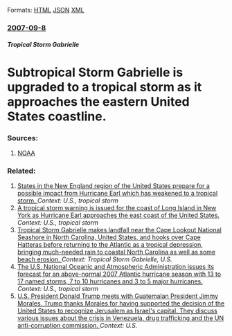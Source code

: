 
Formats: [HTML](/news/2007/09/8/subtropical-storm-gabrielle-is-upgraded-to-a-tropical-storm-as-it-approaches-the-eastern-united-states-coastline.html)  [JSON](/news/2007/09/8/subtropical-storm-gabrielle-is-upgraded-to-a-tropical-storm-as-it-approaches-the-eastern-united-states-coastline.json)  [XML](/news/2007/09/8/subtropical-storm-gabrielle-is-upgraded-to-a-tropical-storm-as-it-approaches-the-eastern-united-states-coastline.xml)  

### [2007-09-8](/news/2007/09/8/index.md)

##### Tropical Storm Gabrielle
#  Subtropical Storm Gabrielle is upgraded to a tropical storm as it approaches the eastern United States coastline. 




### Sources:

1. [NOAA](http://www.nhc.noaa.gov/text/refresh/MIATCDAT2+shtml/082100.shtml?)

### Related:

1. [States in the New England region of the United States prepare for a possible impact from Hurricane Earl which has weakened to a tropical storm. ](/news/2010/09/3/states-in-the-new-england-region-of-the-united-states-prepare-for-a-possible-impact-from-hurricane-earl-which-has-weakened-to-a-tropical-sto.md) _Context: U.S., tropical storm_
2. [A tropical storm warning is issued for the coast of Long Island in New York as Hurricane Earl approaches the east coast of the United States. ](/news/2010/09/2/a-tropical-storm-warning-is-issued-for-the-coast-of-long-island-in-new-york-as-hurricane-earl-approaches-the-east-coast-of-the-united-states.md) _Context: U.S., tropical storm_
3. [ Tropical Storm Gabrielle makes landfall near the Cape Lookout National Seashore in North Carolina, United States, and hooks over Cape Hatteras before returning to the Atlantic as a tropical depression, bringing much-needed rain to coastal North Carolina as well as some beach erosion. ](/news/2007/09/9/tropical-storm-gabrielle-makes-landfall-near-the-cape-lookout-national-seashore-in-north-carolina-united-states-and-hooks-over-cape-hatte.md) _Context: Tropical Storm Gabrielle, U.S._
4. [ The U.S. National Oceanic and Atmospheric Administration issues its forecast for an above-normal 2007 Atlantic hurricane season with 13 to 17 named storms, 7 to 10 hurricanes and 3 to 5 major hurricanes. ](/news/2007/05/22/the-u-s-national-oceanic-and-atmospheric-administration-issues-its-forecast-for-an-above-normal-2007-atlantic-hurricane-season-with-13-to.md) _Context: U.S., tropical storm_
5. [U.S. President Donald Trump meets with Guatemalan President Jimmy Morales. Trump thanks Morales for having supported the decision of the United States to recognize Jerusalem as Israel's capital. They discuss various issues about the crisis in Venezuela, drug trafficking and the UN anti-corruption commission. ](/news/2018/02/8/u-s-president-donald-trump-meets-with-guatemalan-president-jimmy-morales-trump-thanks-morales-for-having-supported-the-decision-of-the-uni.md) _Context: U.S._
